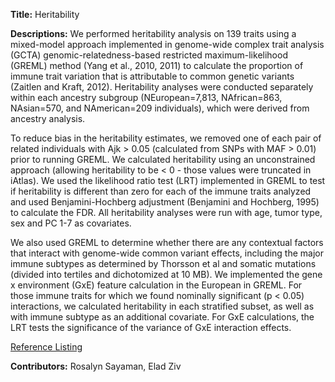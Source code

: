 **Title:** Heritability

**Descriptions:** We performed heritability analysis on 139 traits using a mixed-model approach implemented in genome-wide complex trait analysis (GCTA) genomic-relatedness-based
restricted maximum-likelihood (GREML) method (Yang et al., 2010, 2011) to calculate the proportion of immune trait variation that is attributable to common genetic variants (Zaitlen and
Kraft, 2012). Heritability analyses were conducted separately within each ancestry subgroup (NEuropean=7,813, NAfrican=863, NAsian=570, and NAmerican=209 individuals), which were derived from ancestry analysis.

To reduce bias in the heritability estimates, we removed one of each pair of related individuals with Ajk > 0.05 (calculated from SNPs with MAF > 0.01) prior to running GREML. We calculated heritability using an unconstrained approach (allowing heritability to be < 0 - those values were truncated in iAtlas). We used the likelihood ratio test (LRT) implemented in GREML to test if heritability is different than zero for each of the immune traits analyzed and used Benjamini-Hochberg adjustment (Benjamini and Hochberg, 1995) to calculate the FDR. All heritability analyses were run with age, tumor type, sex and PC 1-7 as covariates.

We also used GREML to determine whether there are any contextual factors that interact with genome-wide common variant effects, including the major immune subtypes as determined by Thorsson et al and somatic mutations (divided into tertiles and dichotomized at 10 MB). We implemented the gene x environment (GxE) feature calculation in the European in GREML. For
those immune traits for which we found nominally significant (p < 0.05) interactions, we calculated heritability in each stratified subset, as well as with immune subtype as an additional
covariate. For GxE calculations, the LRT tests the significance of the variance of GxE interaction effects.

[Reference Listing](https://doi.org/10.1016/j.immuni.2021.01.011)

**Contributors:** Rosalyn Sayaman, Elad Ziv


